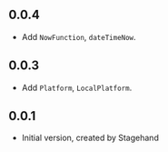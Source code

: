## 0.0.4

- Add `NowFunction`, `dateTimeNow`.
## 0.0.3

- Add `Platform`, `LocalPlatform`.

## 0.0.1

- Initial version, created by Stagehand
